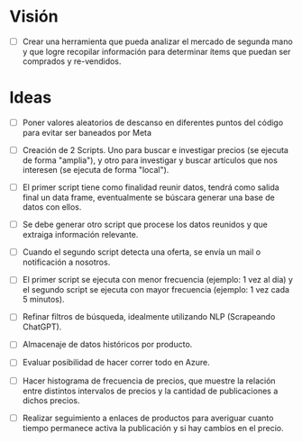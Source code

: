 # Visión
- [ ] Crear una herramienta que pueda analizar el mercado de segunda mano y que logre recopilar información para determinar ítems que puedan ser comprados y re-vendidos.

# Ideas
- [ ] Poner valores aleatorios de descanso en diferentes puntos del código para evitar ser baneados por Meta
- [ ] Creación de 2 Scripts. Uno para buscar e investigar precios (se ejecuta de forma "amplia"), y otro para investigar y buscar artículos que nos interesen (se ejecuta de forma "local").
- [ ] El primer script tiene como finalidad reunir datos, tendrá como salida final un data frame, eventualmente se búscara generar una base de datos con ellos.

- [ ] Se debe generar otro script que procese los datos reunidos y que extraiga información relevante.

- [ ] Cuando el segundo script detecta una oferta, se envía un mail o notificación a nosotros.

- [ ] El primer script se ejecuta con menor frecuencia (ejemplo: 1 vez al día) y el segundo script se ejecuta con mayor frecuencia (ejemplo: 1 vez cada 5 minutos).

- [ ] Refinar filtros de búsqueda, idealmente utilizando NLP (Scrapeando ChatGPT).

- [ ] Almacenaje de datos históricos por producto.

- [ ] Evaluar posibilidad de hacer correr todo en Azure.

- [ ] Hacer histograma de frecuencia de precios, que muestre la relación entre distintos intervalos de precios y la cantidad de publicaciones a dichos precios.

- [ ] Realizar seguimiento a enlaces de productos para averiguar cuanto tiempo permanece activa la publicación y si hay cambios en el precio.